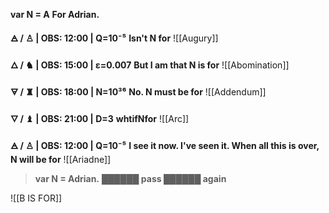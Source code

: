 

**var N = A** 
**For Adrian.**

**🜁  / ♙ | OBS: 12:00 | Q=10⁻⁵**
**Isn't N for** 
![[Augury]]

**🜂 / ♞  | OBS: 15:00 | ε=0.007**
**But I am that N is for**
![[Abomination]]

**🜃 / ♜  | OBS: 18:00 | N=10³⁶**
**No. N must be for**
![[Addendum]]

**🜄 / ♝ | OBS: 21:00 | D=3**
**whtifNfor**
![[Arc]]


**🜁  / ♙ | OBS: 12:00 | Q=10⁻⁵**
**I see it now. I've seen it. When all this is over, N will be for**
![[Ariadne]]

> **var N = Adrian.**
**██████ pass ██████ again**

![[B IS FOR]]
